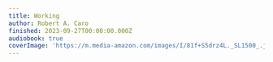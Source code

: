 ```yaml
---
title: Working
author: Robert A. Caro
finished: 2023-09-27T00:00:00.000Z
audiobook: true
coverImage: 'https://m.media-amazon.com/images/I/81f+S5drz4L._SL1500_.jpg'
---
```

